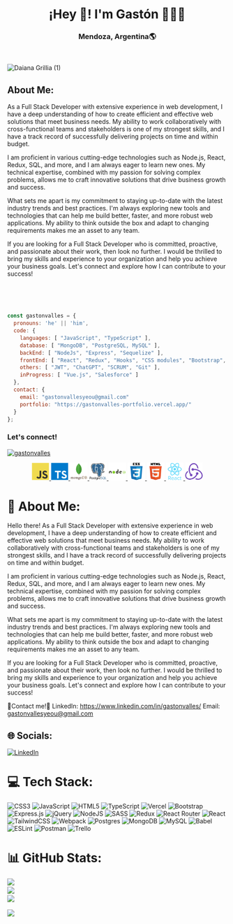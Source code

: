 <h1 align="center">¡Hey 👋! I'm Gastón 👩🏻‍💻</h1>
<h3 align="center">Mendoza, Argentina🌎</h3><br/> 

![Daiana Grillia (1)](https://user-images.githubusercontent.com/94879125/214957275-f4cd4523-e46f-4e61-b8cf-9ccad8f9f66b.gif)


<h2>About Me:</h2>
<p>
  As a Full Stack Developer with extensive experience in web development, I have a deep understanding of how to create efficient and effective web solutions that meet business needs. My ability to work collaboratively with cross-functional teams and stakeholders is one of my strongest skills, and I have a track record of successfully delivering projects on time and within budget.

I am proficient in various cutting-edge technologies such as Node.js, React, Redux, SQL, and more, and I am always eager to learn new ones. My technical expertise, combined with my passion for solving complex problems, allows me to craft innovative solutions that drive business growth and success.

What sets me apart is my commitment to staying up-to-date with the latest industry trends and best practices. I'm always exploring new tools and technologies that can help me build better, faster, and more robust web applications. My ability to think outside the box and adapt to changing requirements makes me an asset to any team.

If you are looking for a Full Stack Developer who is committed, proactive, and passionate about their work, then look no further. I would be thrilled to bring my skills and experience to your organization and help you achieve your business goals. Let's connect and explore how I can contribute to your success!
  
  <br/>
  <br/>
<br/>


```js
const gastonvalles = {
  pronouns: 'he' || 'him',
  code: {
    languages: [ "JavaScript", "TypeScript" ],
    database: [ "MongoDB", "PostgreSQL, MySQL" ],
    backEnd: [ "NodeJs", "Express", "Sequelize" ],
    frontEnd: [ "React", "Redux", "Hooks", "CSS modules", "Bootstrap", "TailwindCSS", "Webpack" ],
    others: [ "JWT", "ChatGPT", "SCRUM", "Git" ],
    inProgress: [ "Vue.js", "Salesforce" ]
  },
  contact: {
    email: "gastonvallesyeou@gmail.com"
    portfolio: "https://gastonvalles-portfolio.vercel.app/"
  }
};
```

<h3 align="left">Let's connect!</h3>
<p align="left">
<a href="https://linkedin.com/in/gastonvalles/" target="blank"><img align="center" src="https://raw.githubusercontent.com/rahuldkjain/github-profile-readme-generator/master/src/images/icons/Social/linked-in-alt.svg" alt="gastonvalles" height="30" width="40" /></a>
</p>

  
  <p align="center"> <a href="https://developer.mozilla.org/en-US/docs/Web/JavaScript" target="_blank" rel="noreferrer"> <img src="https://raw.githubusercontent.com/devicons/devicon/master/icons/javascript/javascript-original.svg" alt="javascript" width="40" height="40"/> </a> <a href="https://www.typescriptlang.org/" target="_blank" rel="noreferrer"> <img src="https://raw.githubusercontent.com/devicons/devicon/master/icons/typescript/typescript-original.svg" alt="typescript" width="40" height="40"/> </a> <a href="https://www.mongodb.com/" target="_blank" rel="noreferrer"> <img src="https://raw.githubusercontent.com/devicons/devicon/master/icons/mongodb/mongodb-original-wordmark.svg" alt="mongodb" width="40" height="40"/> </a> <a href="https://www.postgresql.org" target="_blank" rel="noreferrer"> <img src="https://raw.githubusercontent.com/devicons/devicon/master/icons/postgresql/postgresql-original-wordmark.svg" alt="postgresql" width="40" height="40"/> </a> <a href="https://nodejs.org" target="_blank" rel="noreferrer"> <img src="https://raw.githubusercontent.com/devicons/devicon/master/icons/nodejs/nodejs-original-wordmark.svg" alt="nodejs" width="40" height="40"/> </a> <a href="https://www.w3schools.com/css/" target="_blank" rel="noreferrer"> <img src="https://raw.githubusercontent.com/devicons/devicon/master/icons/css3/css3-original-wordmark.svg" alt="css3" width="40" height="40"/> </a> <a href="https://www.w3.org/html/" target="_blank" rel="noreferrer"> <img src="https://raw.githubusercontent.com/devicons/devicon/master/icons/html5/html5-original-wordmark.svg" alt="html5" width="40" height="40"/> </a>  <a href="https://reactjs.org/" target="_blank" rel="noreferrer"> <img src="https://raw.githubusercontent.com/devicons/devicon/master/icons/react/react-original-wordmark.svg" alt="react" width="40" height="40"/> </a> <a href="https://redux.js.org" target="_blank" rel="noreferrer"> <img src="https://raw.githubusercontent.com/devicons/devicon/master/icons/redux/redux-original.svg" alt="redux" width="40" height="40"/> </a> </p>

# 💫 About Me:
Hello there! As a Full Stack Developer with extensive experience in web development, I have a deep understanding of how to create efficient and effective web solutions that meet business needs. My ability to work collaboratively with cross-functional teams and stakeholders is one of my strongest skills, and I have a track record of successfully delivering projects on time and within budget.

I am proficient in various cutting-edge technologies such as Node.js, React, Redux, SQL, and more, and I am always eager to learn new ones. My technical expertise, combined with my passion for solving complex problems, allows me to craft innovative solutions that drive business growth and success.

What sets me apart is my commitment to staying up-to-date with the latest industry trends and best practices. I'm always exploring new tools and technologies that can help me build better, faster, and more robust web applications. My ability to think outside the box and adapt to changing requirements makes me an asset to any team.

If you are looking for a Full Stack Developer who is committed, proactive, and passionate about their work, then look no further. I would be thrilled to bring my skills and experience to your organization and help you achieve your business goals. Let's connect and explore how I can contribute to your success!

📲Contact me!📲
LinkedIn: https://www.linkedin.com/in/gastonvalles/
Email: gastonvallesyeou@gmail.com

## 🌐 Socials:
[![LinkedIn](https://img.shields.io/badge/LinkedIn-%230077B5.svg?logo=linkedin&logoColor=white)](https://linkedin.com/in/https://www.linkedin.com/in/gaston-valles-2b6a68238/) 

# 💻 Tech Stack:
![CSS3](https://img.shields.io/badge/css3-%231572B6.svg?style=for-the-badge&logo=css3&logoColor=white) ![JavaScript](https://img.shields.io/badge/javascript-%23323330.svg?style=for-the-badge&logo=javascript&logoColor=%23F7DF1E) ![HTML5](https://img.shields.io/badge/html5-%23E34F26.svg?style=for-the-badge&logo=html5&logoColor=white) ![TypeScript](https://img.shields.io/badge/typescript-%23007ACC.svg?style=for-the-badge&logo=typescript&logoColor=white) ![Vercel](https://img.shields.io/badge/vercel-%23000000.svg?style=for-the-badge&logo=vercel&logoColor=white) ![Bootstrap](https://img.shields.io/badge/bootstrap-%23563D7C.svg?style=for-the-badge&logo=bootstrap&logoColor=white) ![Express.js](https://img.shields.io/badge/express.js-%23404d59.svg?style=for-the-badge&logo=express&logoColor=%2361DAFB) ![jQuery](https://img.shields.io/badge/jquery-%230769AD.svg?style=for-the-badge&logo=jquery&logoColor=white) ![NodeJS](https://img.shields.io/badge/node.js-6DA55F?style=for-the-badge&logo=node.js&logoColor=white) ![SASS](https://img.shields.io/badge/SASS-hotpink.svg?style=for-the-badge&logo=SASS&logoColor=white) ![Redux](https://img.shields.io/badge/redux-%23593d88.svg?style=for-the-badge&logo=redux&logoColor=white) ![React Router](https://img.shields.io/badge/React_Router-CA4245?style=for-the-badge&logo=react-router&logoColor=white) ![React](https://img.shields.io/badge/react-%2320232a.svg?style=for-the-badge&logo=react&logoColor=%2361DAFB) ![TailwindCSS](https://img.shields.io/badge/tailwindcss-%2338B2AC.svg?style=for-the-badge&logo=tailwind-css&logoColor=white) ![Webpack](https://img.shields.io/badge/webpack-%238DD6F9.svg?style=for-the-badge&logo=webpack&logoColor=black) ![Postgres](https://img.shields.io/badge/postgres-%23316192.svg?style=for-the-badge&logo=postgresql&logoColor=white) ![MongoDB](https://img.shields.io/badge/MongoDB-%234ea94b.svg?style=for-the-badge&logo=mongodb&logoColor=white) ![MySQL](https://img.shields.io/badge/mysql-%2300f.svg?style=for-the-badge&logo=mysql&logoColor=white) ![Babel](https://img.shields.io/badge/Babel-F9DC3e?style=for-the-badge&logo=babel&logoColor=black) ![ESLint](https://img.shields.io/badge/ESLint-4B3263?style=for-the-badge&logo=eslint&logoColor=white) ![Postman](https://img.shields.io/badge/Postman-FF6C37?style=for-the-badge&logo=postman&logoColor=white) ![Trello](https://img.shields.io/badge/Trello-%23026AA7.svg?style=for-the-badge&logo=Trello&logoColor=white)
# 📊 GitHub Stats:
![](https://github-readme-stats-sigma-five.vercel.app/api?username=gastonvalles&theme=dark&hide_border=true&include_all_commits=false&count_private=false)<br/>
![](https://github-readme-streak-stats-sigma-five.herokuapp.com/?user=gastonvalles&theme=dark&hide_border=true)<br/>
![](https://github-readme-stats-sigma-five.vercel.app/api/top-langs/?username=gastonvalles&theme=dark&hide_border=true&include_all_commits=false&count_private=false&layout=compact)

[![](https://visitcount.itsvg.in/api?id=gastonvalles&icon=2&color=6)](https://visitcount.itsvg.in)

<!-- Proudly created with GPRM ( https://gprm.itsvg.in ) -->
